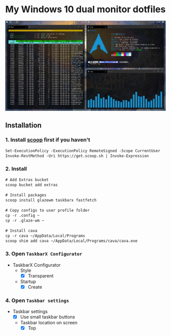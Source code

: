 # My Windows 10 dual monitor dotfiles

![Preview](preview.webp)

## Installation

### 1. Install [scoop](https://scoop.sh/) first if you haven't

```pwsh
Set-ExecutionPolicy -ExecutionPolicy RemoteSigned -Scope CurrentUser
Invoke-RestMethod -Uri https://get.scoop.sh | Invoke-Expression
```

### 2. Install

```pwsh
# Add Extras bucket
scoop bucket add extras

# Install packages
scoop install glazewm taskbarx fastfetch

# Copy configs to user profile folder
cp -r .config ~
cp -r .glaze-wm ~

# Install cava
cp -r cava ~/AppData/Local/Programs
scoop shim add cava ~/AppData/Local/Programs/cava/cava.exe
```

### 3. Open `TaskbarX Configurator`

- TaskbarX Configurator
  - Style
    - [x] Transparent
  - Startup
    - [x] Create

### 4. Open `Taskbar settings`

- Taskbar settings
  - [x] Use small taskbar buttons
  - Taskbar location on screen
    - [x] Top

